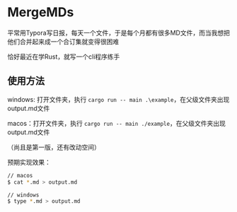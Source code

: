 # MergeMDs

平常用Typora写日报，每天一个文件，于是每个月都有很多MD文件，而当我想把他们合并起来成一个合订集就变得很困难

恰好最近在学Rust，就写一个cli程序练手

## 使用方法

windows: 打开文件夹，执行 `cargo run -- main .\example`，在父级文件夹出现output.md文件

macos：打开文件夹，执行 `cargo run -- main ./example`，在父级文件夹出现output.md文件

（尚且是第一版，还有改动空间）

预期实现效果：

```bash
// macos
$ cat *.md > output.md
```

```bash
// windows
$ type *.md > output.md
```